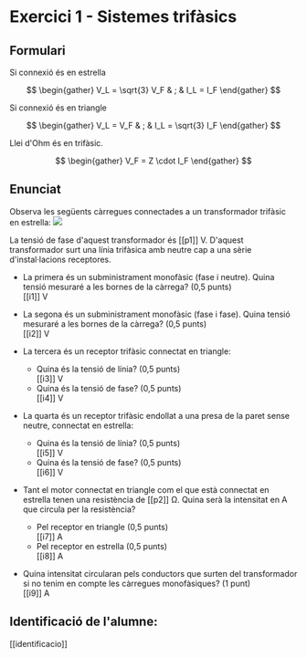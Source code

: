 # Exercici 1 - Sistemes trifàsics

## Formulari

Si connexió és en estrella

$$
\begin{gather}
V_L = \sqrt{3} V_F    &    ;    &    I_L = I_F
\end{gather}
$$

Si connexió és en triangle

$$
\begin{gather}
V_L = V_F    &    ;    &    I_L = \sqrt{3} I_F
\end{gather}
$$

Llei d'Ohm és en trifàsic.

$$
\begin{gather}
V_F = Z \cdot I_F
\end{gather}
$$

## Enunciat

Observa les següents càrregues connectades a un transformador trifàsic en estrella:
![](img/carregues_trif.png)

La tensió de fase d'aquest transformador és [[p1]] V. D'aquest transformador surt una línia trifàsica amb neutre cap a una sèrie d'instal·lacions receptores.

- La primera és un subministrament monofàsic (fase i neutre). Quina tensió mesuraré a les bornes de la càrrega? (0,5 punts)<br/>
  [[i1]] V

- La segona és un subministrament monofàsic (fase i fase). Quina tensió mesuraré a les bornes de la càrrega? (0,5 punts)<br/>
  [[i2]] V

- La tercera és un receptor trifàsic connectat en triangle:
  
  - Quina és la tensió de línia? (0,5 punts)<br/>
    [[i3]] V
  - Quina és la tensió de fase? (0,5 punts)<br/>
    [[i4]] V

- La quarta és un receptor trifàsic endollat a una presa de la paret sense neutre, connectat en estrella:
  
  - Quina és la tensió de línia? (0,5 punts)<br/>
    [[i5]] V
  - Quina és la tensió de fase? (0,5 punts)<br/>
    [[i6]] V

- Tant el motor connectat en triangle com el que està connectat en estrella tenen una resistència de [[p2]] Ω. Quina serà la intensitat en A que circula per la resistència?
  
  - Pel receptor en triangle (0,5 punts)<br/>
    [[i7]] A
  - Pel receptor en estrella (0,5 punts)<br/>
    [[i8]] A

- Quina intensitat circularan pels conductors que surten del transformador si no tenim en compte les càrregues monofàsiques? (1 punt)<br/>
  [[i9]] A

## Identificació de l'alumne:

[[identificacio]]
